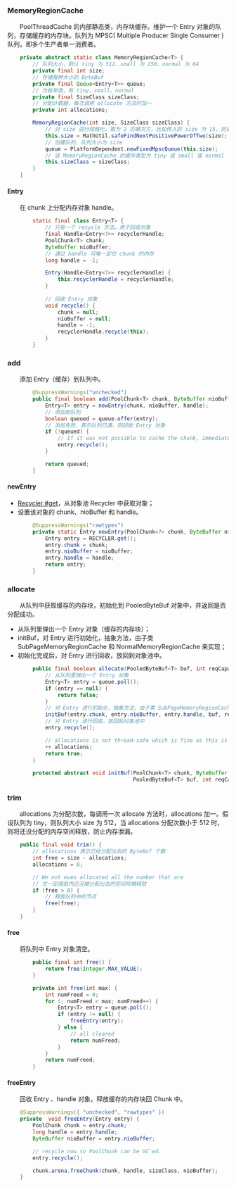### MemoryRegionCache
　　PoolThreadCache 的内部静态类，内存块缓存。维护一个 Entry 对象的队列，存储缓存的内存块。队列为 MPSC( Multiple Producer Single Consumer ) 队列，即多个生产者单一消费者。

```java
    private abstract static class MemoryRegionCache<T> {
        // 队列大小，默认 tiny 为 512、small 为 256、normal 为 64
        private final int size;
        // 存储每种大小的 ByteBuf
        private final Queue<Entry<T>> queue;
        // 为枚举类，有 tiny、small、normal
        private final SizeClass sizeClass;
        // 分配计数器，每次调用 allocate 方法时加一
        private int allocations;

        MemoryRegionCache(int size, SizeClass sizeClass) {
            // 对 size 进行规格化，需为 2 的幂次方，比如传入的 size 为 15，则更正为 16（2^8）
            this.size = MathUtil.safeFindNextPositivePowerOfTwo(size);
            // 创建队列，队列大小为 size
            queue = PlatformDependent.newFixedMpscQueue(this.size);
            // 该 MemoryRegionCache 的缓存类型为 tiny 或 small 或 normal
            this.sizeClass = sizeClass;
        }
    }
```

#### Entry
　　在 chunk 上分配内存对象 handle。

```java
        static final class Entry<T> {
            // 只有一个 recycle 方法，用于回收对象
            final Handle<Entry<?>> recyclerHandle;
            PoolChunk<T> chunk;
            ByteBuffer nioBuffer;
            // 通过 handle 可唯一定位 chunk 的内存
            long handle = -1;

            Entry(Handle<Entry<?>> recyclerHandle) {
                this.recyclerHandle = recyclerHandle;
            }
            
            // 回收 Entry 对象
            void recycle() {
                chunk = null;
                nioBuffer = null;
                handle = -1;
                recyclerHandle.recycle(this);
            }
        }
```

### add
　　添加 Entry（缓存）到队列中。

```java
        @SuppressWarnings("unchecked")
        public final boolean add(PoolChunk<T> chunk, ByteBuffer nioBuffer, long handle) {
            Entry<T> entry = newEntry(chunk, nioBuffer, handle);
            // 添加到队列
            boolean queued = queue.offer(entry);
            // 添加失败，表示队列已满，则回收 Entry 对象
            if (!queued) {
                // If it was not possible to cache the chunk, immediately recycle the entry
                entry.recycle();
            }

            return queued;
        }
```

#### newEntry

- [Recycler #get]()，从对象池 Recycler 中获取对象；
- 设置该对象的 chunk、nioBuffer 和 handle。

```java
        @SuppressWarnings("rawtypes")
        private static Entry newEntry(PoolChunk<?> chunk, ByteBuffer nioBuffer, long handle) {
            Entry entry = RECYCLER.get();
            entry.chunk = chunk;
            entry.nioBuffer = nioBuffer;
            entry.handle = handle;
            return entry;
        }
```

### allocate
　　从队列中获取缓存的内存块，初始化到 PooledByteBuf 对象中，并返回是否分配成功。

- 从队列里弹出一个 Entry 对象（缓存的内存块）；
- initBuf，对 Entry 进行初始化，抽象方法，由子类 SubPageMemoryRegionCache 和 NormalMemoryRegionCache 来实现；
- 初始化完成后，对 Entry 进行回收，放回到对象池中。

```java
        public final boolean allocate(PooledByteBuf<T> buf, int reqCapacity) {
            // 从队列里弹出一个 Entry 对象
            Entry<T> entry = queue.poll();
            if (entry == null) {
                return false;
            }
            // 对 Entry 进行初始化，抽象方法，由子类 SubPageMemoryRegionCache 和 NormalMemoryRegionCache 来实现
            initBuf(entry.chunk, entry.nioBuffer, entry.handle, buf, reqCapacity);
            // 对 Entry 进行回收，放回到对象池中
            entry.recycle();

            // allocations is not thread-safe which is fine as this is only called from the same thread all time.
            ++ allocations;
            return true;
        }
        
        protected abstract void initBuf(PoolChunk<T> chunk, ByteBuffer nioBuffer, long handle,
                                        PooledByteBuf<T> buf, int reqCapacity);
```

### trim
　　allocations 为分配次数，每调用一次 allocate 方法时，allocations 加一。假设队列为 tiny，则队列大小 size 为 512，当 allocations 分配次数小于 512 时，则将还没分配的内存空间释放，防止内存泄漏。

```java
    public final void trim() {
        // allocations 表示已经分配出去的 ByteBuf 个数
        int free = size - allocations;
        allocations = 0;

        // We not even allocated all the number that are
        // 在一定阈值内还没被分配出去的空间将被释放
        if (free > 0) {
            // 释放队列中的节点
            free(free);
        }
    }
```

#### free
　　将队列中 Entry 对象清空。

```java
        public final int free() {
            return free(Integer.MAX_VALUE);
        }

        private int free(int max) {
            int numFreed = 0;
            for (; numFreed < max; numFreed++) {
                Entry<T> entry = queue.poll();
                if (entry != null) {
                    freeEntry(entry);
                } else {
                    // all cleared
                    return numFreed;
                }
            }
            return numFreed;
        }
```

#### freeEntry
　　回收 Entry 、handle 对象，释放缓存的内存块回 Chunk 中。

```java
    @SuppressWarnings({ "unchecked", "rawtypes" })
    private  void freeEntry(Entry entry) {
        PoolChunk chunk = entry.chunk;
        long handle = entry.handle;
        ByteBuffer nioBuffer = entry.nioBuffer;

        // recycle now so PoolChunk can be GC'ed.
        entry.recycle();

        chunk.arena.freeChunk(chunk, handle, sizeClass, nioBuffer);
    }
```
